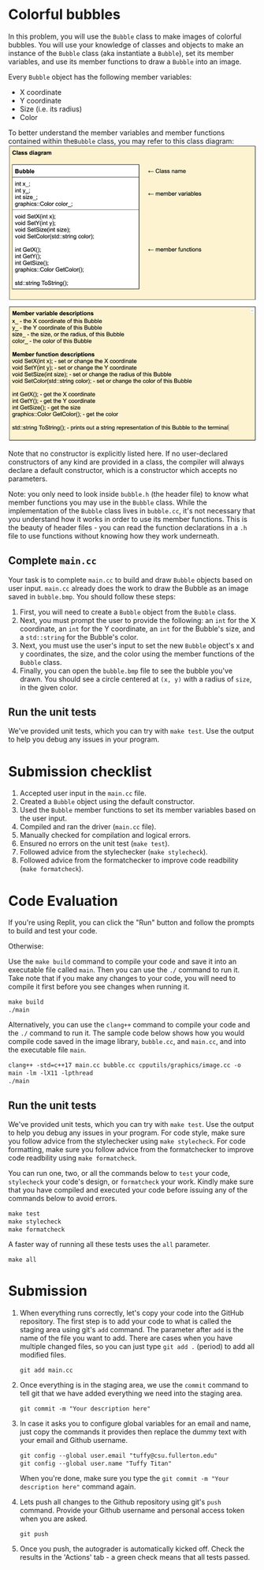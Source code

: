 
#  Colorful bubbles
In this problem, you will use the ``Bubble`` class to make images of colorful bubbles.
You will use your knowledge of classes and objects to make an instance of the ``Bubble`` class
(aka instantiate a ``Bubble``), set its member variables, and use its member functions to draw a `Bubble` into an image.

Every ``Bubble`` object has the following member variables:
* X coordinate
* Y coordinate
* Size (i.e. its radius)
* Color

To better understand the member variables and member functions contained within the`Bubble` class, you may refer to this class diagram: ![class diagram](BubbleClassDiagram.png)

Note that no constructor is explicitly listed here. If no user-declared constructors of any kind are provided in a class, the compiler will always declare a default constructor, which is a constructor which accepts no parameters.

Note: you only need to look inside `bubble.h` (the header file) to know what member functions you may use in the `Bubble` class.
While the implementation of the `Bubble` class lives in `bubble.cc`, it's not necessary that you understand how it works in order
to use its member functions. This is the beauty of header files - you can read the function declarations in a `.h` file to use
functions without knowing how they work underneath.

##  Complete ``main.cc``

Your task is to complete ``main.cc`` to build and draw ``Bubble`` objects based on user input.
``main.cc`` already does the work to draw the Bubble as an image saved in ``bubble.bmp``. You should follow these steps:

1. First, you will need to create a ``Bubble`` object from the ``Bubble`` class.
2. Next, you must prompt the user to provide the following: an `int` for the X coordinate, an `int` for the Y coordinate, an `int` for the Bubble's size, and a `std::string` for the Bubble's color.
3. Next, you must use the user's input to set the new `Bubble` object's x and y coordinates, the size, and the color using the member functions of the `Bubble` class.
4. Finally, you can open the `bubble.bmp` file to see the bubble you've drawn. You should see a circle centered at `(x, y)` with a radius of `size`, in the given color.

##  Run the unit tests
We've provided unit tests, which you can try with ``make test``. Use the output to help you debug any issues in your program.

# Submission checklist
1. Accepted user input in the `main.cc` file.
1. Created a `Bubble` object using the default constructor.
1. Used the `Bubble` member functions to set its member variables based on the user input.
1. Compiled and ran the driver (`main.cc` file).
1. Manually checked for compilation and logical errors.
1. Ensured no errors on the unit test (`make test`).
1. Followed advice from the stylechecker (`make stylecheck`).
1. Followed advice from the formatchecker to improve code readbility (`make formatcheck`).

# Code Evaluation

If you're using Replit, you can click the "Run" button and follow the prompts to build and test your code.

Otherwise:

Use the `make build` command to compile your code and save it into an executable file called `main`.
Then you can use the `./` command to run it. Take note that if you make any changes to your code, you will need to compile it first before you see changes when running it.

```
make build
./main
```

Alternatively, you can use the `clang++` command to compile your code and the `./` command to run it. The sample code below shows how you would compile code saved in the image library, `bubble.cc`, and `main.cc`, and into the executable file `main`.

```
clang++ -std=c++17 main.cc bubble.cc cpputils/graphics/image.cc -o main -lm -lX11 -lpthread
./main
```

## Run the unit tests

We've provided unit tests, which you can try with ``make test``. Use the output to help you debug any issues in your program.
For code style, make sure you follow advice from the stylechecker using ``make stylecheck``.
For code formatting, make sure you follow advice from the formatchecker to improve code readbility using ``make formatcheck``.

You can run one, two, or all the commands below to `test` your code, `stylecheck` your code's design, or `formatcheck` your work. Kindly make sure that you have compiled and executed your code before issuing any of the commands below to avoid errors.

```
make test
make stylecheck
make formatcheck
```

A faster way of running all these tests uses the `all` parameter.

```
make all
```

# Submission
1. When everything runs correctly,  let's copy your code into the GitHub repository. The first step is to add your code to what is called the staging area using git's `add` command. The parameter after `add` is the name of the file you want to add. There are cases when you have multiple changed files, so you can just type `git add .` (period) to add all modified files.

    ```
    git add main.cc
    ```
1. Once everything is in the staging area, we use the `commit` command to tell git that we have added everything we need into the staging area.

    ```
    git commit -m "Your description here"
    ```
1. In case it asks you  to configure global variables for an email and name, just copy the commands it provides then replace the dummy text with your email and Github username.

    ```
    git config --global user.email "tuffy@csu.fullerton.edu"
    git config --global user.name "Tuffy Titan"
    ```
    When you're done, make sure you type the `git commit -m "Your description here"` command again.    
1. Lets push all changes to the Github repository using git's `push` command. Provide your Github username and personal access token when you are asked.

    ```
    git push
    ```
1. Once you push, the autograder is automatically kicked off. Check the results in the 'Actions' tab - a green check means that all tests passed.


